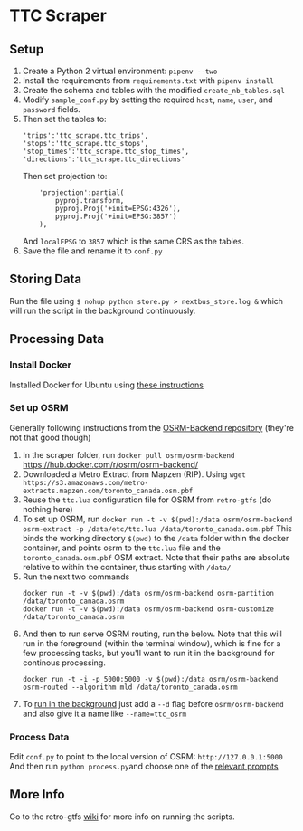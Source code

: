 # TTC Scraper
## Setup

1. Create a Python 2 virtual environment: `pipenv --two`
2. Install the requirements from `requirements.txt` with `pipenv install`
3. Create the schema and tables with the modified `create_nb_tables.sql`
4. Modify `sample_conf.py` by setting the required `host`, `name`, `user`, and `password` fields. 
5. Then set the tables to:
	```
	'trips':'ttc_scrape.ttc_trips',
	'stops':'ttc_scrape.ttc_stops',
	'stop_times':'ttc_scrape.ttc_stop_times',
	'directions':'ttc_scrape.ttc_directions'
	```
    Then set projection to:
	```
		'projection':partial(
			pyproj.transform,
			pyproj.Proj('+init=EPSG:4326'),
			pyproj.Proj('+init=EPSG:3857')
		),
	```
	And `localEPSG` to `3857` which is the same CRS as the tables.
6. Save the file and rename it to `conf.py`

## Storing Data

Run the file using `$ nohup python store.py > nextbus_store.log &` which will run the script in the background continuously.

## Processing Data

### Install Docker

Installed Docker for Ubuntu using [these instructions](https://docs.docker.com/engine/installation/linux/docker-ce/ubuntu/#set-up-the-repository)

### Set up OSRM

Generally following instructions from the [OSRM-Backend repository](https://github.com/Project-OSRM/osrm-backend#using-docker) (they're not that good though)

1. In the scraper folder, run `docker pull osrm/osrm-backend`  https://hub.docker.com/r/osrm/osrm-backend/
2. Downloaded a Metro Extract from Mapzen (RIP). Using `wget https://s3.amazonaws.com/metro-extracts.mapzen.com/toronto_canada.osm.pbf`
3. Reuse the `ttc.lua` configuration file for OSRM from `retro-gtfs` (do nothing here)
4. To set up OSRM, run `docker run -t -v $(pwd):/data osrm/osrm-backend osrm-extract -p /data/etc/ttc.lua /data/toronto_canada.osm.pbf`
   This binds the working directory `$(pwd)` to the `/data` folder within the docker container, and points osrm to the `ttc.lua` file and the `toronto_canada.osm.pbf` OSM extract. Note that their paths are absolute relative to within the container, thus starting with `/data/`
5. Run the next two commands
   ```shell
   docker run -t -v $(pwd):/data osrm/osrm-backend osrm-partition /data/toronto_canada.osrm
   docker run -t -v $(pwd):/data osrm/osrm-backend osrm-customize /data/toronto_canada.osrm
   ```
6. And then to run serve OSRM routing, run the below. Note that this will run in the foreground (within the terminal window), which is fine for a few processing tasks, but you'll want to run it in the background for continous processing. 
	```shell
	docker run -t -i -p 5000:5000 -v $(pwd):/data osrm/osrm-backend osrm-routed --algorithm mld /data/toronto_canada.osrm
	```
7. To [run in the background](https://codefresh.io/docker-guides/create-docker-containers-command-line-interface/) just add a `--d` flag before `osrm/osrm-backend` and also give it a name like `--name=ttc_osrm`
### Process Data
Edit `conf.py` to point to the local version of OSRM: `http://127.0.0.1:5000`
And then run `python process.py`and choose one of the [relevant prompts](https://github.com/SAUSy-Lab/retro-gtfs/wiki/Running-the-scripts#running-processpy)

## More Info
Go to the retro-gtfs [wiki](https://github.com/SAUSy-Lab/retro-gtfs/wiki/Running-the-scripts) for more info on running the scripts.
